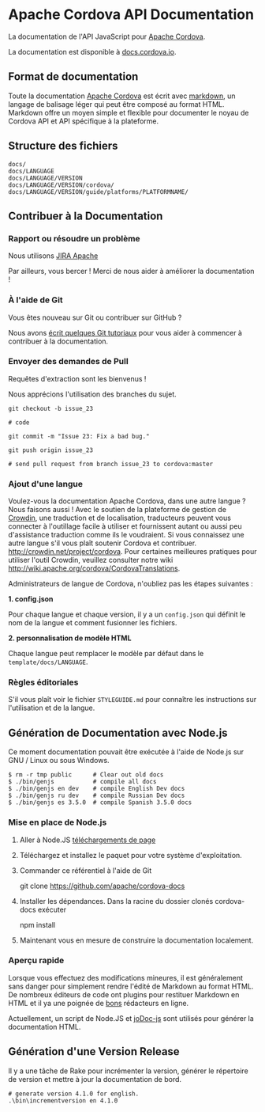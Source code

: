 # Apache Cordova API Documentation

La documentation de l'API JavaScript pour [Apache Cordova](http://cordova.io/).

La documentation est disponible à [docs.cordova.io](http://docs.cordova.io/).

## Format de documentation

Toute la documentation [Apache Cordova](http://cordova.io/) est écrit avec [markdown](http://daringfireball.net/projects/markdown/syntax), un langage de balisage léger qui peut être composé au format HTML. Markdown offre un moyen simple et flexible pour documenter le noyau de Cordova API et API spécifique à la plateforme.

## Structure des fichiers

    docs/
    docs/LANGUAGE
    docs/LANGUAGE/VERSION
    docs/LANGUAGE/VERSION/cordova/
    docs/LANGUAGE/VERSION/guide/platforms/PLATFORMNAME/


## Contribuer à la Documentation

### Rapport ou résoudre un problème

Nous utilisons [JIRA Apache](https://issues.apache.org/jira/browse/CB)

Par ailleurs, vous bercer ! Merci de nous aider à améliorer la documentation !

### À l'aide de Git

Vous êtes nouveau sur Git ou contribuer sur GitHub ?

Nous avons [écrit quelques Git tutoriaux](http://wiki.apache.org/cordova/ContributorWorkflow) pour vous aider à commencer à contribuer à la documentation.

### Envoyer des demandes de Pull

Requêtes d'extraction sont les bienvenus !

Nous apprécions l'utilisation des branches du sujet.

    git checkout -b issue_23

    # code

    git commit -m "Issue 23: Fix a bad bug."

    git push origin issue_23

    # send pull request from branch issue_23 to cordova:master


### Ajout d'une langue

Voulez-vous la documentation Apache Cordova, dans une autre langue ? Nous faisons aussi ! Avec le soutien de la plateforme de gestion de [Crowdin](http://crowdin.net/project/cordova), une traduction et de localisation, traducteurs peuvent vous connecter à l'outillage facile à utiliser et fournissent autant ou aussi peu d'assistance traduction comme ils le voudraient. Si vous connaissez une autre langue s'il vous plaît soutenir Cordova et contribuer. http://crowdin.net/project/cordova. Pour certaines meilleures pratiques pour utiliser l'outil Crowdin, veuillez consulter notre wiki http://wiki.apache.org/cordova/CordovaTranslations.

Administrateurs de langue de Cordova, n'oubliez pas les étapes suivantes :

**1. config.json**

Pour chaque langue et chaque version, il y a un `config.json` qui définit le nom de la langue et comment fusionner les fichiers.

**2. personnalisation de modèle HTML**

Chaque langue peut remplacer le modèle par défaut dans le `template/docs/LANGUAGE`.

### Règles éditoriales

S'il vous plaît voir le fichier `STYLEGUIDE.md` pour connaître les instructions sur l'utilisation et de la langue.

## Génération de Documentation avec Node.js

Ce moment documentation pouvait être exécutée à l'aide de Node.js sur GNU / Linux ou sous Windows.

    $ rm -r tmp public      # Clear out old docs
    $ ./bin/genjs           # compile all docs
    $ ./bin/genjs en dev    # compile English Dev docs
    $ ./bin/genjs ru dev    # compile Russian Dev docs
    $ ./bin/genjs es 3.5.0  # compile Spanish 3.5.0 docs


### Mise en place de Node.js

  1. Aller à Node.JS [téléchargements de page](http://nodejs.org/download/)
  2. Téléchargez et installez le paquet pour votre système d'exploitation.
  3. Commander ce référentiel à l'aide de Git

        git clone https://github.com/apache/cordova-docs


  4. Installer les dépendances. Dans la racine du dossier clonés cordova-docs exécuter

        npm install


  5. Maintenant vous en mesure de construire la documentation localement.

### Aperçu rapide

Lorsque vous effectuez des modifications mineures, il est généralement sans danger pour simplement rendre l'édité de Markdown au format HTML. De nombreux éditeurs de code ont plugins pour restituer Markdown en HTML et il ya une poignée de [bons](http://dillinger.io/) rédacteurs en ligne.

Actuellement, un script de Node.JS et [joDoc-js](https://github.com/kant2002/jodoc-js) sont utilisés pour générer la documentation HTML.

## Génération d'une Version Release

Il y a une tâche de Rake pour incrémenter la version, générer le répertoire de version et mettre à jour la documentation de bord.

    # generate version 4.1.0 for english.
    .\bin\incrementversion en 4.1.0
